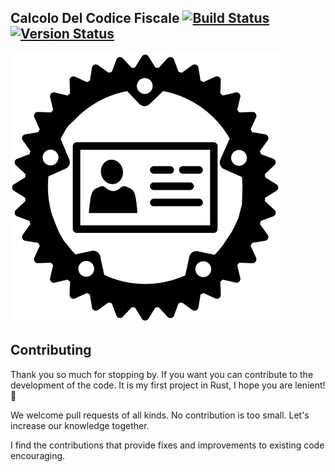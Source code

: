 ## Calcolo Del Codice Fiscale [![Build Status](https://travis-ci.com/fortunatodeangelis/rust-codice-fiscale.svg?branch=main)](https://travis-ci.com/fortunatodeangelis/rust-codice-fiscale) [![Version Status](https://img.shields.io/badge/version-0.1.0-green)](https://github.com/fortunatodeangelis/rust-codice-fiscale/releases)
<img src="https://github.com/fortunatodeangelis/rust-codice-fiscale/blob/main/rust-codice-fiscale-logo.png" alt="rust-codice-fiscale">


## Contributing
Thank you so much for stopping by. If you want you can contribute to the development of the code. It is my first project in Rust, I hope you are lenient! :tada:

We welcome pull requests of all kinds. No contribution is too small. Let's increase our knowledge together.

I find the contributions that provide fixes and improvements to existing code encouraging.
